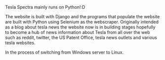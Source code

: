 Tesla Spectra mainly runs on Python!:D

The website is built with Django and the programs that populate the website are built with Python using Selenium as the webscraper. Originally intended as a blog about tesla news the website now is in building stages hopefully to become a hub of news information about Tesla from all over the web such as reddit, twitter, the US Patent Office, tesla news outlets and various tesla websites.

In the process of switching from Windows server to Linux. 


